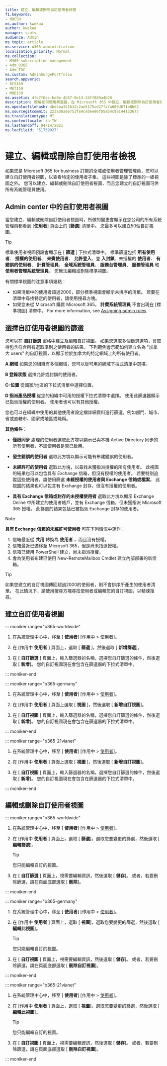 ```yaml
---
title: 建立、編輯或刪除自訂使用者檢視
f1.keywords:
- NOCSH
ms.author: kwekua
author: kwekua
manager: scotv
audience: Admin
ms.topic: article
ms.service: o365-administration
localization_priority: Normal
ms.collection:
- M365-subscription-management
- Adm_O365
- Adm_TOC
ms.custom: AdminSurgePortfolio
search.appverid:
- BCS160
- MET150
- MOE150
ms.assetid: 4fe7f6ac-be8e-4b57-9e13-24ff889a4b28
description: 瞭解如何使用篩選器，在 Microsoft 365 中建立、編輯或刪除自訂使用者視圖。
ms.openlocfilehash: 4bd4ea351612c2ae5175cd27fa7a689d671a8b62
ms.sourcegitcommit: 223a36a86753fe9cebee96f05ab4c9a144133677
ms.translationtype: MT
ms.contentlocale: zh-TW
ms.lasthandoff: 04/14/2021
ms.locfileid: "51759927"
---
```

# <a name="create-edit-or-delete-a-custom-user-view"></a>建立、編輯或刪除自訂使用者檢視

如果您是 Microsoft 365 for business 訂閱的全域或使用者管理管理員，您可以建立自訂使用者視圖，以查看特定的使用者子集。 這些視圖是除了標準的一組視圖之外。 您可以建立、編輯或刪除自訂使用者視圖，而且您建立的自訂視圖可供所有系統管理員使用。
  
## <a name="custom-user-views-in-the-admin-center"></a>Admin center 中的自訂使用者視圖

當您建立、編輯或刪除自訂使用者視圖時，所做的變更會顯示在您公司的所有系統管理員都看到 [**使用者**] 頁面上的 [**篩選**] 清單中。 您最多可以建立50個自訂視圖。 

> [!TIP]
>  標準使用者視圖預設會顯示在 [ **篩選** ] 下拉式清單中。 標準篩選包括 **所有使用者**、 **授權的使用者**、 **來賓使用者**、  **允許登入**、登 **入封鎖**、未授權的 **使用者**、 **有錯誤的使用者**、 **計費管理員**、 **全域系統管理員**、 **服務台管理員**、 **服務管理員** 和 **使用者管理系統管理員**。 您無法編輯或刪除標準視圖。 

有關標準視圖的注意事項幾點： 

- 如果清單中的使用者超過2000，部分標準視圖會顯示未排序的清單。 若要在清單中尋找特定的使用者，請使用搜尋方塊。 
- 如果您未從 Microsoft 購買 Microsoft 365， **計費系統管理員** 不會出現在 [標準視圖] 清單中。 For more information, see [Assigning admin roles](assign-admin-roles.md). 
  
## <a name="choose-the-filters-for-your-custom-user-view"></a>選擇自訂使用者視圖的篩選

您可以在 **自訂篩選** 窗格中建立及編輯自訂視圖。 如果您選取多個篩選選項，會取得包含符合所有選取準則之使用者的結果。 下列範例會示範如何建立名為 "加拿大 users" 的自訂視圖，以顯示位於加拿大的特定網域上的所有使用者。 

  
 **A 網域** 如果您的組織有多個網域，您可以從可用的網域下拉式清單中選擇。 
  
 **B 登錄狀態** 選擇允許或封鎖的使用者。 
  
 **C-位置** 從國家/地區的下拉式清單中選擇位置。 
  
 **D 指派產品授權** 從您的組織中可用的授權下拉式清單中選擇。 使用此篩選器顯示已指派授權的使用者。 使用者也可以有其他授權。 
  
您也可以在組織中使用的其他使用者設定檔詳細資料進行篩選，例如部門、城市、省或直轄市、國家或地區或職稱。
  
 **其他條件：**
  
- **僅限同步** 處理的使用者選取此方塊以顯示已與本機 Active Directory 同步的所有使用者，不論使用者是否已啟用。 
    
- **發生錯誤的使用者** 選取此方塊以顯示可能有布建錯誤的使用者。 
    
- **未經許可的使用者** 選取此方塊，以尋找未獲指派授權的所有使用者。 此視圖的結果也可以包含具有 Exchange 信箱，但沒有授權的使用者。 若要特別追蹤這些使用者，請使用篩選 **未經授權的使用者與 Exchange 信箱或檔案**。 此視圖的結果也可以包含有 Exchange 封存，但沒有授權的使用者。
    
- **具有 Exchange 信箱或封存的未授權使用者** 選取此方塊以顯示 Exchange Online 中所建立的使用者帳戶，並有 Exchange 信箱，但未獲指派 Microsoft 365 授權。 此篩選的結果包括已被指派 Exchange 封存的使用者。 

> [!NOTE]
> **具有 Exchange 信箱的未經許可使用者** 可在下列情況中運作：
1. 信箱最近從 **共用** 轉換為 **使用者** ，而且沒有授權。
2. 信箱最近已遷移至 Microsoft 365，但是尚未指派授權。
3. 信箱已使用 PowerShell 建立，尚未指派授權。
4. 會為使用者布建已使用 New-RemoteMailbox Cmdlet 建立內部部署的新信箱。
    
> [!TIP]
> 如果您建立的自訂視圖傳回超過2000的使用者，則不會排序所產生的使用者清單。 在此情況下，請使用搜尋方塊尋找使用者或編輯您的自訂視圖，以精煉搜尋。 
  
## <a name="create-a-custom-user-view"></a>建立自訂使用者視圖

::: moniker range="o365-worldwide"

1. 在系統管理中心中，移至 [ **使用者**] [作用中 \> <a href="https://go.microsoft.com/fwlink/p/?linkid=834822" target="_blank">使用者</a>]。
    
2. 在 [作用中 **使用者** ] 頁面上，選取 [ **篩選** ]，然後選取 [ **新增篩選**]。
  
3. 在 [ **自訂篩選** ] 頁面上，輸入篩選器的名稱，選擇您自訂篩選的條件，然後選取 [ **新增**]。 您的自訂視圖現在會包含在篩選器的下拉式清單中。
    
::: moniker-end

::: moniker range="o365-germany"

1. 在系統管理中心中，移至 [ **使用者**] [作用中 \> <a href="https://go.microsoft.com/fwlink/p/?linkid=847686" target="_blank">使用者</a>]。  

2. 在 [作用中 **使用者** ] 頁面上選取 [ **視圖** ]，然後選取 [ **新增自訂視圖**]。
  
3. 在 [ **自訂視圖** ] 頁面上，輸入篩選器的名稱，選擇您自訂篩選的條件，然後選取 [ **新增**]。 您的自訂視圖現在會包含在篩選器的下拉式清單中。

::: moniker-end


::: moniker range="o365-21vianet"

1. 在系統管理中心中，移至 [ **使用者**] [作用中 \> <a href="https://go.microsoft.com/fwlink/p/?linkid=850628" target="_blank">使用者</a>]。 

2. 在 [作用中 **使用者** ] 頁面上選取 [ **視圖** ]，然後選取 [ **新增自訂視圖**]。
  
3. 在 [ **自訂視圖** ] 頁面上，輸入篩選器的名稱，選擇您自訂篩選的條件，然後選取 [ **新增**]。 您的自訂視圖現在會包含在篩選器的下拉式清單中。

::: moniker-end
    

## <a name="edit-or-delete-a-custom-user-view"></a>編輯或刪除自訂使用者視圖

::: moniker range="o365-worldwide"

1. 在系統管理中心中，移至 [ **使用者**] [作用中 \> <a href="https://go.microsoft.com/fwlink/p/?linkid=834822" target="_blank">使用者</a>]。
    
2. 在 [作用中 **使用者** ] 頁面上，選取 [ **篩選**]，選取您要變更的篩選，然後選取 [ **編輯篩選**]。 
    
    > [!TIP]
    > 您只能編輯自訂的視圖。 
  
3. 在 [ **自訂篩選** ] 頁面上，視需要編輯資訊，然後選取 [ **儲存**]。 或者，若要刪除篩選，請在頁面底部選取 [ **刪除**]。 
    
::: moniker-end

::: moniker range="o365-germany"

1. 在系統管理中心中，移至 [ **使用者**] [作用中 \> <a href="https://go.microsoft.com/fwlink/p/?linkid=847686" target="_blank">使用者</a>]。  

2. 在 [作用中 **使用者** ] 頁面上，選取 [ **視圖**]，選取您要變更的篩選，然後選取 [ **編輯此視圖**]。 
    
    > [!TIP]
    > 您只能編輯自訂的視圖。 
  
3. 在 [ **自訂視圖** ] 頁面上，視需要編輯資訊，然後選取 [ **儲存**]。 或者，若要刪除篩選，請在頁面底部選取 [ **刪除自訂視圖**]。 

::: moniker-end

::: moniker range="o365-21vianet"

1. 在系統管理中心中，移至 [ **使用者**] [作用中 \> <a href="https://go.microsoft.com/fwlink/p/?linkid=850628" target="_blank">使用者</a>]。 

2. 在 [作用中 **使用者** ] 頁面上，選取 [ **視圖**]，選取您要變更的篩選，然後選取 [ **編輯此視圖**]。 
    
    > [!TIP]
    > 您只能編輯自訂的視圖。 
  
3. 在 [ **自訂視圖** ] 頁面上，視需要編輯資訊，然後選取 [ **儲存**]。 或者，若要刪除篩選，請在頁面底部選取 [ **刪除自訂視圖**]。 

::: moniker-end


     